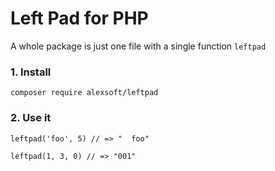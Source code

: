 # Left Pad for PHP

A whole package is just one file with a single function `leftpad`

### 1. Install

    composer require alexsoft/leftpad

### 2. Use it

    leftpad('foo', 5) // => "  foo"

    leftpad(1, 3, 0) // => "001"
